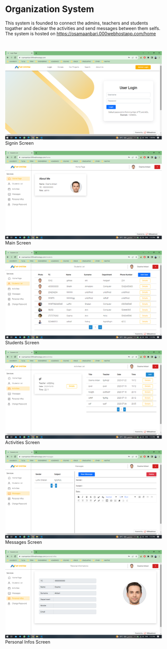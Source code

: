 # Organization System
This system is founded to connect the admins, teachers and students togather and declear the activities and send messages between them selfs.
<br />The system is hosted on https://osamaanbari.000webhostapp.com/home

<br /><br />![Signin Screen](images/Screenshot%20(260).png)
<br />Signin Screen
<br /><br />![Main Screen](images/Screenshot%20(261).png)
<br />Main Screen
<br /><br />![Students Screen](images/Screenshot%20(262).png)
<br />Students Screen
<br /><br />![Activities Screen](images/Screenshot%20(263).png)
<br />Activities Screen
<br /><br />![Messages Screen](images/Screenshot%20(264).png)
<br />Messages Screen
<br /><br />![Personal Infos Screen](images/Screenshot%20(265).png)
<br />Personal Infos Screen